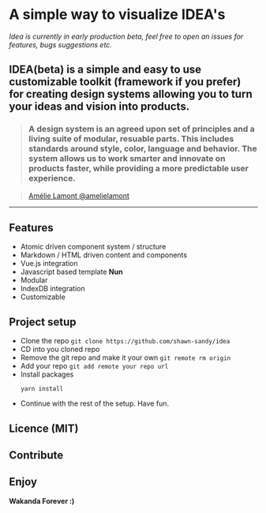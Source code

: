# A simple way to visualize IDEA's

_Idea is currently in early production beta, feel free to open an issues for features, bugs suggestions etc._

## IDEA(beta) is a simple and easy to use customizable toolkit (framework if you prefer) for creating design systems allowing you to turn your ideas and vision into products.

> ### A design system is an agreed upon set of principles and a living suite of modular, resuable parts. This includes standards around style, color, language and behavior. The system allows us to work smarter and innovate on products faster, while providing a more predictable user experience.

> [Amélie Lamont @amelielamont](https://twitter.com/amelielamont/status/1072917354819059713)

---

## Features

- Atomic driven component system / structure
- Markdown / HTML driven content and components
- Vue.js integration
- Javascript based template **Nun**
- Modular
- IndexDB integration
- Customizable

## Project setup

- Clone the repo `git clone https://github.com/shawn-sandy/idea`
- CD into you cloned repo
- Remove the git repo and make it your own `git remote rm origin`
- Add your repo `git add remote your repo url`
- Install packages
  ```
  yarn install
  ```
- Continue with the rest of the setup. Have fun.

## Licence (MIT)

## Contribute

## Enjoy

**Wakanda Forever :)**

